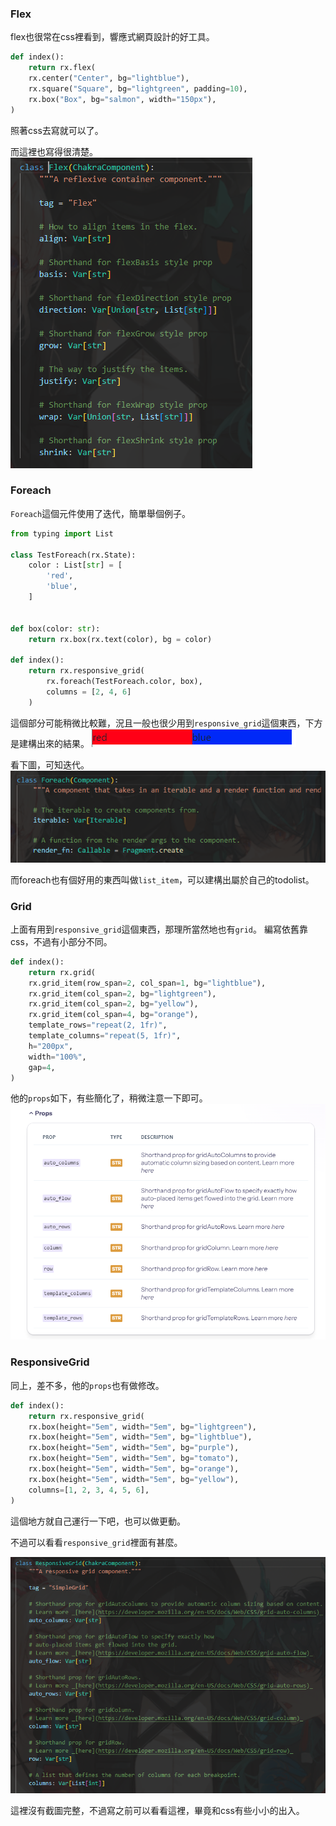 ### Flex

flex也很常在css裡看到，響應式網頁設計的好工具。

```python
def index():
    return rx.flex(
    rx.center("Center", bg="lightblue"),
    rx.square("Square", bg="lightgreen", padding=10),
    rx.box("Box", bg="salmon", width="150px"),
)
```

照著css去寫就可以了。

而這裡也寫得很清楚。
![Alt text](image-5.png)


### Foreach

`Foreach`這個元件使用了迭代，簡單舉個例子。
```python
from typing import List

class TestForeach(rx.State):
    color : List[str] = [
        'red',
        'blue',
    ]


def box(color: str):
    return rx.box(rx.text(color), bg = color)

def index():
    return rx.responsive_grid(
        rx.foreach(TestForeach.color, box),
        columns = [2, 4, 6]
    )

```
這個部分可能稍微比較難，況且一般也很少用到`responsive_grid`這個東西，下方是建構出來的結果。
![Alt text](image-7.png)


看下圖，可知迭代。
![Alt text](image-6.png)

而foreach也有個好用的東西叫做`list_item`，可以建構出屬於自己的todolist。

### Grid
上面有用到`responsive_grid`這個東西，那理所當然地也有`grid`。
編寫依舊靠css，不過有小部分不同。
```python
def index():
    return rx.grid(
    rx.grid_item(row_span=2, col_span=1, bg="lightblue"),
    rx.grid_item(col_span=2, bg="lightgreen"),
    rx.grid_item(col_span=2, bg="yellow"),
    rx.grid_item(col_span=4, bg="orange"),
    template_rows="repeat(2, 1fr)",
    template_columns="repeat(5, 1fr)",
    h="200px",
    width="100%",
    gap=4,
)
```

他的`props`如下，有些簡化了，稍微注意一下即可。
![Alt text](image-8.png)

### ResponsiveGrid
同上，差不多，他的`props`也有做修改。
```python
def index():
    return rx.responsive_grid(
    rx.box(height="5em", width="5em", bg="lightgreen"),
    rx.box(height="5em", width="5em", bg="lightblue"),
    rx.box(height="5em", width="5em", bg="purple"),
    rx.box(height="5em", width="5em", bg="tomato"),
    rx.box(height="5em", width="5em", bg="orange"),
    rx.box(height="5em", width="5em", bg="yellow"),
    columns=[1, 2, 3, 4, 5, 6],
)
```

這個地方就自己運行一下吧，也可以做更動。

不過可以看看`responsive_grid`裡面有甚麼。

![Alt text](image-9.png)

這裡沒有截圖完整，不過寫之前可以看看這裡，畢竟和css有些小小的出入。